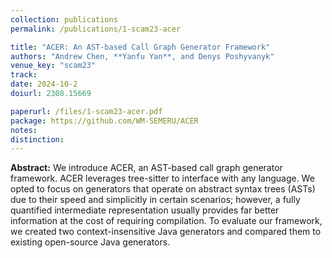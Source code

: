 ```yaml
---
collection: publications
permalink: /publications/1-scam23-acer

title: "ACER: An AST-based Call Graph Generator Framework"
authors: "Andrew Chen, **Yanfu Yan**, and Denys Poshyvanyk"
venue_key: "scam23"
track: 
date: 2024-10-2
doiurl: 2308.15669

paperurl: /files/1-scam23-acer.pdf
package: https://github.com/WM-SEMERU/ACER
notes: 
distinction: 
---
```


**Abstract:** We introduce ACER, an AST-based call graph generator framework. ACER leverages tree-sitter to interface with any language. We opted to focus on generators that operate on abstract syntax trees (ASTs) due to their speed and simplicitly in certain scenarios; however, a fully quantified intermediate representation usually provides far better information at the cost of requiring compilation. To evaluate our framework, we created two context-insensitive Java generators and compared them to existing open-source Java generators.

